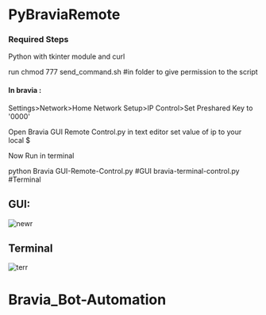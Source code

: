 # PyBraviaRemote 

### Required Steps

Python with tkinter module and curl 

run
chmod 777 send_command.sh #in folder to give permission to the script

#### In bravia :

Settings>Network>Home Network Setup>IP Control>Set Preshared Key to '0000'

Open Bravia GUI Remote Control.py in text editor set value of ip to your local $

Now Run in terminal 

python Bravia GUI-Remote-Control.py #GUI
bravia-terminal-control.py #Terminal

## GUI:

![newr](https://user-images.githubusercontent.com/12981490/31310212-5c7fe6e2-abb1-11e7-9b65-16ec67d606dc.png)


## Terminal

![terr](https://user-images.githubusercontent.com/12981490/31248845-ca94bb88-aa32-11e7-99c9-d55c1d0b8d96.png)


# Bravia_Bot-Automation

